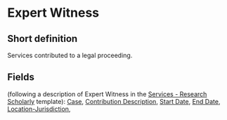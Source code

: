 # Expert Witness
## Short definition
Services contributed to a legal proceeding.
## Fields
(following a description of Expert Witness in the [Services - Research Scholarly](../Templates/Services%20-%20Research%20Scholarly.md) template):
[Case](../Object-Fields/Expert%20Witness/Case.md),
[Contribution Description](../Object-Fields/Expert%20Witness/Contribution%20Description.md),
[Start Date](../Object-Fields/Expert%20Witness/Start%20Date.md),
[End Date](../Object-Fields/Expert%20Witness/End%20Date.md),
[Location-Jurisdiction](../Object-Fields/Expert%20Witness/Location-Jurisdiction.md),
